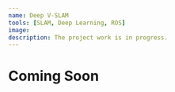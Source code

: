```yaml
---
name: Deep V-SLAM
tools: [SLAM, Deep Learning, ROS]
image:
description: The project work is in progress.
---
```

# Coming Soon

